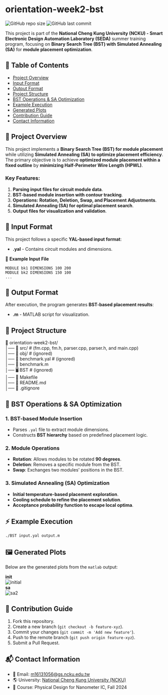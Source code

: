# orientation-week2-bst

![GitHub repo size](https://img.shields.io/github/repo-size/ysnanako/orientation-week2-bst)
![GitHub last commit](https://img.shields.io/github/last-commit/ysnanako/orientation-week2-bst)

This project is part of the **National Cheng Kung University (NCKU) - Smart Electronic Design Automation Laboratory (SEDA)** summer training program, focusing on **Binary Search Tree (BST) with Simulated Annealing (SA)** for **module placement optimization**.

## 📖 Table of Contents

- [Project Overview](#project-overview)
- [Input Format](#input-format)
- [Output Format](#output-format)
- [Project Structure](#project-structure)
- [BST Operations & SA Optimization](#bst-operations--sa-optimization)
- [Example Execution](#example-execution)
- [Generated Plots](#generated-plots)
- [Contribution Guide](#contribution-guide)
- [Contact Information](#contact-information)

## 📝 Project Overview

This project implements a **Binary Search Tree (BST) for module placement** while utilizing **Simulated Annealing (SA) to optimize placement efficiency**. The primary objective is to achieve **optimized module placement within a fixed outline** by **minimizing Half-Perimeter Wire Length (HPWL)**.

### **Key Features:**
1. **Parsing input files for circuit module data**.
2. **BST-based module insertion with contour tracking**.
3. **Operations: Rotation, Deletion, Swap, and Placement Adjustments**.
4. **Simulated Annealing (SA) for optimal placement search**.
5. **Output files for visualization and validation**.

## 📄 Input Format

This project follows a specific **YAL-based input format**:
- **.yal** - Contains circuit modules and dimensions.

📄 **Example Input File**
```
MODULE bk1 DIMENSIONS 100 200
MODULE bk2 DIMENSIONS 150 100
...
```

## 📄 Output Format

After execution, the program generates **BST-based placement results**:
- **.m** - MATLAB script for visualization.

## 🧰 Project Structure

📂 orientation-week2-bst/  
│── 📂 src/ # (fm.cpp, fm.h, parser.cpp, parser.h, and main.cpp)  
│── 📂 obj/ # (ignored)  
│── 📄 benchmark.yal # (ignored)  
│── 📄 benchmark.m  
│── 🖥️ BST # (ignored)  
│── 🔧 Makefile  
│── 📜 README.md  
│── 📜 .gitignore  

## 🔹 **BST Operations & SA Optimization**

### **1. BST-based Module Insertion**
- Parses `.yal` file to extract module dimensions.
- Constructs **BST hierarchy** based on predefined placement logic.

### **2. Module Operations**
- **Rotation**: Allows modules to be rotated **90 degrees**.
- **Deletion**: Removes a specific module from the BST.
- **Swap**: Exchanges two modules' positions in the BST.

### **3. Simulated Annealing (SA) Optimization**
- **Initial temperature-based placement exploration**.
- **Cooling schedule to refine the placement solution**.
- **Acceptance probability function to escape local optima**.

## ⚡ **Example Execution**

```bash
./BST input.yal output.m
```

## 🖼️ Generated Plots
Below are the generated plots from the `matlab` output: 

**init**  
![initial](https://github.com/user-attachments/assets/9fc6dba6-4e92-478f-8bbc-7dd48dccb0c2)  
**sa**  
![sa2](https://github.com/user-attachments/assets/11e01aec-11b2-4d90-bc43-764f43d55d6a)  

## 🤝 Contribution Guide

1. Fork this repository.
2. Create a new branch (`git checkout -b feature-xyz`).
3. Commit your changes (`git commit -m 'Add new feature'`).
4. Push to the remote branch (`git push origin feature-xyz`).
5. Submit a Pull Request.

## 📬 Contact Information

- 📧 Email: [m16131056@gs.ncku.edu.tw](mailto:m16131056@gs.ncku.edu.tw)
- 🌎 University: [National Cheng Kung University (NCKU)](https://www.ncku.edu.tw)
- 📖 Course: Physical Design for Nanometer IC, Fall 2024
